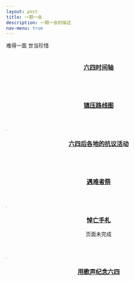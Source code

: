 ```yaml
---
layout: post
title: 一期一会
description: 一期一会的描述
nav-menu: true
---
```


难得一面 世当珍惜

<!-- Main -->
<div id="main">
    <!-- One -->
    <section id="one" class="tiles">
        <article>
            <span class="image">
                <img src="https://ipfs.io/ipfs/QmQwRhLUD91zUsFdT77EffyErejtFggKjUX16metAsnYMS?0.jpg" alt="" />
            </span>
            <header class="major">
                <h3>
                    <a href="/fqz1.html#ID1" class="link">六四时间轴</a>
                </h3>
                <p></p>
            </header>
        </article>
        <article>
            <span class="image">
                <img src="https://ipfs.io/ipfs/QmNwHGhFSwaq441hXNCD4xJkJWYoc9Sa5BTfr5D6de8CNR?1.jpg" alt="" />
            </span>
            <header class="major">
                <h3>
                    <a href="/fqz1.html#ID3" class="link">镇压路线图</a>
                </h3>
                <p></p>
            </header>
        </article>
        <article>
            <span class="image">
                <img src="data:image/gif;base64,R0lGODlhAQABAIAAAAUEBAAAACwAAAAAAQABAAACAkQBADs=" alt="" />
            </span>
            <header class="major">
                <h3>
                    <a href="/fqz1.html#ID4" class="link">六四后各地的抗议活动</a>
                </h3>
                <p></p>
            </header>
        </article>
        <article>
            <span class="image">
                <img src="https://ipfs.io/ipfs/QmSXfaWwf6wD1L7RmBgkALbUMYvAbM9UpR26A7gN6XKy4o?3.png" alt="" />
            </span>
            <header class="major">
                <h3>
                    <a href="/fqz1.html#ID8" class="link">遇难者祭</a>
                </h3>
                <p></p>
            </header>
        </article>
        <article>
            <span class="image">
                <img src="data:image/gif;base64,R0lGODlhAQABAIAAAAUEBAAAACwAAAAAAQABAAACAkQBADs=" alt="" />
            </span>
            <header class="major">
                <h3>
                    <a href="#" class="link">悼亡手札</a>
                </h3>
                <p>页面未完成</p>
            </header>
        </article>
        <article>
            <span class="image">
                <img src="data:image/gif;base64,R0lGODlhAQABAIAAAAUEBAAAACwAAAAAAQABAAACAkQBADs=" alt="" />
            </span>
            <header class="major">
                <h3>
                    <a href="/fqz1.html#ID10" class="link">用歌声纪念六四</a>
                </h3>
                <p></p>
            </header>
        </article>
    </section>
</div>


